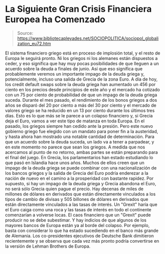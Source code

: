 # La Siguiente Gran Crisis Financiera Europea ha Comenzado

> Source: https://www.bibliotecapleyades.net/SOCIOPOLITICA/sociopol_globalization_eu72.htm

El sistema
financiero griego está en proceso de implosión total, y el
resto de Europa le seguirá pronto.
Ni los
griegos ni los alemanes están dispuestos a ceder, y eso
significa que hay muy pocas posibilidades de que lleguen a
un acuerdo sobre la deuda a finales de junio. Así que eso
significa que probablemente veremos un importante impago de
la deuda griega y, potencialmente, incluso una salida de
Grecia de la zona Euro.
A día de
hoy, los credit default swaps sobre la deuda griega
han aumentado un 456 por ciento en los precios desde
principios de este año y el mercado ha cotizado con un 75
por ciento de probabilidad de que un impago de la deuda
griega suceda.
Durante el
mes pasado, el rendimiento de los bonos griegos a dos años
se disparó del 20 por ciento a más del 30 por ciento
y el mercado de valores griego se ha reducido en un 13
por ciento durante los últimos tres días.
Esto es lo
que más se le parece a un colapso financiero y, si Grecia
deja el Euro, vamos a ver este tipo de matanza en toda
Europa.
En el
pasado, los griegos siempre han cedido ante la presión. Pero
este nuevo gobierno griego fue elegido con un mandato para
poner fin a la austeridad, y hasta ahora han mostrado una
notable cantidad de determinación. Para que un acuerdo sobre
la deuda suceda, un lado va a tener a parpadear, y en este
momento
no parece que sean los griegos.
A medida que
nos acercamos al punto de no retorno, ambas partes se están
preparando para el final del juego.
En Grecia,
los parlamentarios han estado estudiando
lo que pasó
en Islandia hace unos años. Muchos de ellos creen que un
impago de la deuda griega se puede combinar con una
nacionalización de los bancos griegos y la salida de Grecia
del Euro podría enderezar a la nación de nuevo en el camino
a la prosperidad con bastante rapidez.
Por
supuesto, si hay un impago de la deuda griega y Grecia
abandona el Euro, no será sólo Grecia quien pague el precio.
Hay decenas
de miles de millones de dólares en derivados que están
directamente vinculados a los tipos de cambio de divisas y 505
billones de dólares en derivados que están directamente
vinculados a las tasas de interés.
Un "Grexit"
haría que el Euro caiga como una roca y las tasas de interés
en todo el continente comenzarían a volverse locas.
El caos
financiero que un "Grexit" puede producir no se debe
subestimar.
Y hay
indicios de que algunos de los mayores bancos de Europa
están ya al borde del colapso. Por ejemplo, basta con
considerar lo que ha estado sucediendo en el banco más
grande de Alemania.
Los
co-presidentes ejecutivos de Deutsche Bank dimitieron
recientemente y se observa que cada vez más pronto podría
convertirse
en la versión de Lehman Brothers de Europa.
